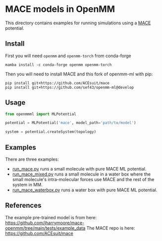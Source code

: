 # MACE models in OpenMM

This directory contains examples for running simulations using a [MACE](https://github.com/ACEsuit/mace) potential.

## Install

First you will need `openmm` and `openmm-torch` from conda-forge
```
mamba install -c conda-forge openmm openmm-torch
```

Then you will need to install MACE and this fork of openmm-ml with pip:

```
pip install git+https://github.com/ACEsuit/mace
pip install git+https://github.com/sef43/openmm-ml@develop
```

## Usage
```python
from openmmml import MLPotential

potential = MLPotential('mace', model_path='path/to/model')

system = potential.createSystem(topology)
```


## Examples
There are three examples:
- [run_mace.py](run_mace.py) runs a small molecule with pure MACE ML potential.
- [run_mace_mixed.py](run_mace_mixed.py) runs a small molecule in a water box where the small molecule's intra-molecular forces use MACE and the rest of the system in MM.
- [run_mace_waterbox.py](run_mace_waterbox.py) runs a water box with pure MACE ML potential.

## References
The example pre-trained model is from here: https://github.com/jharrymoore/mace-openmm/tree/main/tests/example_data
The MACE repo is here: https://github.com/ACEsuit/mace 

